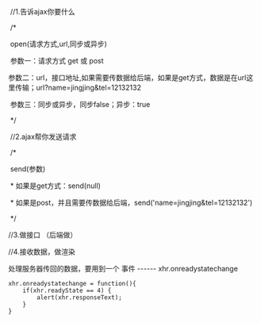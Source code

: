 ​    //1.告诉ajax你要什么

​    /*

​        open(请求方式,url,同步或异步)

​            参数一：请求方式 get 或 post

​            参数二：url，接口地址,如果需要传数据给后端，如果是get方式，数据是在url这里传输；url?name=jingjing&tel=12132132

​            参数三：同步或异步，同步false；异步：true

​    */





​    //2.ajax帮你发送请求

​    /*

​        send(参数)

​            * 如果是get方式：send(null)

​            * 如果是post，并且需要传数据给后端，send('name=jingjing&tel=12132132')

​    */



//3.做接口  （后端做）



//4.接收数据，做渲染 

处理服务器传回的数据，要用到一个 事件  ------ xhr.onreadystatechange 

```
xhr.onreadystatechange = function(){
    if(xhr.readyState == 4) {
        alert(xhr.responseText);
    }
}
```

